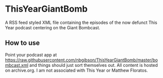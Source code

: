 # ThisYearGiantBomb
A RSS feed styled XML file containing the episodes of the now defunct This Year podcast centering on the Giant Bombcast.

## How to use
Point your podcast app at https://raw.githubusercontent.com/nbgibson/ThisYearGiantBomb/master/bombcast.xml and things should just sort themselves out. All content is hosted on archive.org. I am not associated with This Year or Matthew Floratos.

